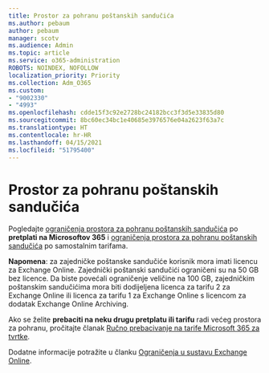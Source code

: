 ```yaml
---
title: Prostor za pohranu poštanskih sandučića
ms.author: pebaum
author: pebaum
manager: scotv
ms.audience: Admin
ms.topic: article
ms.service: o365-administration
ROBOTS: NOINDEX, NOFOLLOW
localization_priority: Priority
ms.collection: Adm_O365
ms.custom:
- "9002330"
- "4993"
ms.openlocfilehash: cdde15f3c92e2728bc24182bcc3f3d5e33835d80
ms.sourcegitcommit: 8bc60ec34bc1e40685e3976576e04a2623f63a7c
ms.translationtype: HT
ms.contentlocale: hr-HR
ms.lasthandoff: 04/15/2021
ms.locfileid: "51795400"
---
```

# <a name="mailbox-storage"></a>Prostor za pohranu poštanskih sandučića

Pogledajte [ograničenja prostora za pohranu poštanskih sandučića](https://docs.microsoft.com/office365/servicedescriptions/exchange-online-service-description/exchange-online-limits#mailbox-storage-limits) po **pretplati na Microsoftov 365** i [ograničenja prostora za pohranu poštanskih sandučića](https://docs.microsoft.com/office365/servicedescriptions/exchange-online-service-description/exchange-online-limits#storage-limits-across-standalone-plans) po samostalnim tarifama. 

**Napomena**: za zajedničke poštanske sandučiće korisnik mora imati licencu za Exchange Online. Zajednički poštanski sandučići ograničeni su na 50 GB bez licence. Da biste povećali ograničenje veličine na 100 GB, zajedničkim poštanskim sandučićima mora biti dodijeljena licenca za tarifu 2 za Exchange Online ili licenca za tarifu 1 za Exchange Online s licencom za dodatak Exchange Online Archiving.

Ako se želite **prebaciti na neku drugu pretplatu ili tarifu** radi većeg prostora za pohranu, pročitajte članak [Ručno prebacivanje na tarife Microsoft 365 za tvrtke](https://docs.microsoft.com/microsoft-365/commerce/subscriptions/switch-plans-manually?view=o365-worldwide).

Dodatne informacije potražite u članku [Ograničenja u sustavu Exchange Online](https://docs.microsoft.com/office365/servicedescriptions/exchange-online-service-description/exchange-online-limits).
